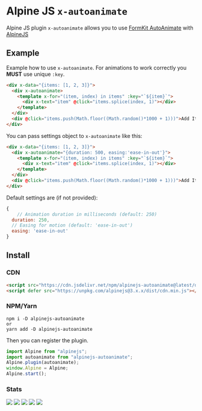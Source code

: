 # Alpine JS `x-autoanimate`

Alpine JS plugin `x-autoanimate` allows you to use [FormKit AutoAnimate](https://auto-animate.formkit.com/) with [AlpineJS](https://alpinejs.dev/)

## Example

Example how to use `x-autoanimate`. For animations to work correctly you **MUST** use unique `:key`.

```html
<div x-data="{items: [1, 2, 3]}">
  <div x-autoanimate>
    <template x-for="(item, index) in items" :key="`${item}`">
      <div x-text="item" @click="items.splice(index, 1)"></div>
    </template>
  </div>
  <div @click="items.push(Math.floor((Math.random()*1000 + 1)))">Add Item</div>
</div>
```

You can pass settings object to `x-autoanimate` like this:

```html
<div x-data="{items: [1, 2, 3]}">
  <div x-autoanimate="{duration: 500, easing:'ease-in-out'}">
    <template x-for="(item, index) in items" :key="`${item}`">
      <div x-text="item" @click="items.splice(index, 1)"></div>
    </template>
  </div>
  <div @click="items.push(Math.floor((Math.random()*1000 + 1)))">Add Item</div>
</div>
```

Default settings are (if not provided):

```js
{
    // Animation duration in milliseconds (default: 250)
  duration: 250,
  // Easing for motion (default: 'ease-in-out')
  easing: 'ease-in-out'
}
```

## Install

### CDN

```html
<script src="https://cdn.jsdelivr.net/npm/alpinejs-autoanimate@latest/dist/autoanimate.cdn.js"></script>
<script defer src="https://unpkg.com/alpinejs@3.x.x/dist/cdn.min.js"></script>
```

### NPM/Yarn

```shell
npm i -D alpinejs-autoanimate
or
yarn add -D alpinejs-autoanimate
```

Then you can register the plugin.

```js
import Alpine from "alpinejs";
import autoanimate from "alpinejs-autoanimate";
Alpine.plugin(autoanimate);
window.Alpine = Alpine;
Alpine.start();
```

### Stats

[![](https://data.jsdelivr.com/v1/package/npm/alpinejs-autoanimate/badge)](https://www.jsdelivr.com/package/npm/alpinejs-autoanimate)
![](https://img.shields.io/bundlephobia/min/alpinejs-autoanimate)
![](https://img.shields.io/npm/v/alpinejs-autoanimate)
![](https://img.shields.io/npm/dt/alpinejs-autoanimate)
![](https://img.shields.io/github/license/racha/alpinejs-autoanimate)

